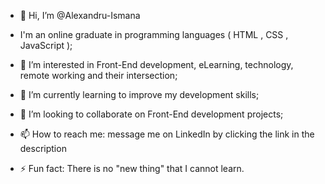 - 👋 Hi, I’m @Alexandru-Ismana
- I'm an online graduate in programming languages ( HTML , CSS , JavaScript );
- 👀 I’m interested in Front-End development, eLearning, technology, remote working and their intersection;
- 🌱 I’m currently learning to improve my development skills;
- 💞️ I’m looking to collaborate on Front-End development projects;
- 📫 How to reach me: message me on LinkedIn by clicking the link in the description
  
- ⚡ Fun fact: There is no "new thing" that I cannot learn.

<!---
Alexandru-Ismana/Alexandru-Ismana is a ✨ special ✨ repository because its `README.md` (this file) appears on your GitHub profile.
You can click the Preview link to take a look at your changes.
--->
